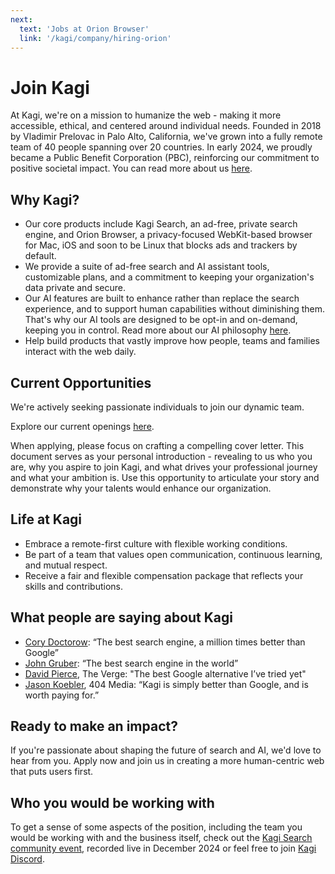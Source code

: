 ```yaml
---
next:
  text: 'Jobs at Orion Browser'
  link: '/kagi/company/hiring-orion'
---
```

# Join Kagi

At Kagi, we're on a mission to humanize the web - making it more accessible, ethical, and centered around individual needs. Founded in 2018 by Vladimir Prelovac in Palo Alto, California, we've grown into a fully remote team of 40 people spanning over 20 countries. In early 2024, we proudly became a Public Benefit Corporation (PBC), reinforcing our commitment to positive societal impact. You can read more about us [here](https://help.kagi.com/kagi/company).


## Why Kagi?
- Our core products include Kagi Search, an ad-free, private search engine, and Orion Browser, a privacy-focused WebKit-based browser for Mac, iOS and soon to be Linux that blocks ads and trackers by default.
- We provide a suite of ad-free search and AI assistant tools, customizable plans, and a commitment to keeping your organization's data private and secure.
- Our AI features are built to enhance rather than replace the search experience, and to support human capabilities without diminishing them. That's why our AI tools are designed to be opt-in and on-demand, keeping you in control. Read more about our AI philosophy [here](https://help.kagi.com/kagi/why-kagi/ai-philosophy.html). 
- Help build products that vastly improve how people, teams and families interact with the web daily.  


## Current Opportunities
We're actively seeking passionate individuals to join our dynamic team. 

Explore our current openings [here](https://kagi.peopleforce.io/careers).

When applying, please focus on crafting a compelling cover letter. This document serves as your personal introduction - revealing to us who you are, why you aspire to join Kagi, and what drives your professional journey and what your ambition is. Use this opportunity to articulate your story and demonstrate why your talents would enhance our organization.

## Life at Kagi
- Embrace a remote-first culture with flexible working conditions.
- Be part of a team that values open communication, continuous learning, and mutual respect.
- Receive a fair and flexible compensation package that reflects your skills and contributions.

## What people are saying about Kagi
- [Cory Doctorow](https://doctorow.medium.com/https-pluralistic-net-2024-04-04-teach-me-how-to-shruggie-kagi-caaa88c221f2):
“The best search engine, a million times better than Google” 
- [John Gruber](https://daringfireball.net/linked/2025/01/09/microsofts-recent-history-of-dirty-tricks-with-edge): 
“The best search engine in the world”
- [David Pierce](https://www.theverge.com/23896415/kagi-search-google-meta-quest-3-chatgpt-macos-sonoma-installer-newsletter), The Verge:
"The best Google alternative I’ve tried yet"
- [Jason Koebler](https://www.404media.co/friendship-ended-with-google-now-kagi-is-my-best-friend/), 404 Media:
“Kagi is simply better than Google, and is worth paying for.”

## Ready to make an impact?
If you're passionate about shaping the future of search and AI, we'd love to hear from you. Apply now and join us in creating a more human-centric web that puts users first.

## Who you would be working with

To get a sense of some aspects of the position, including the team you would be working with and the business itself, check out the [Kagi Search community event](https://www.youtube.com/watch?v=-BQzZkkpLQ4), recorded live in December 2024 or feel free to join [Kagi Discord](https://kagi.com/discord).
